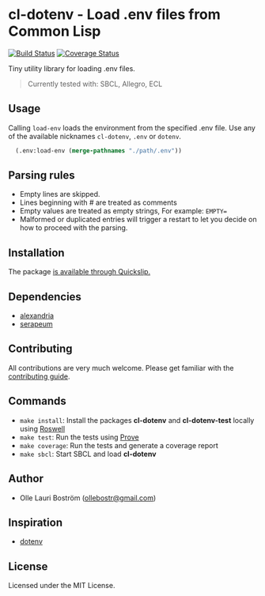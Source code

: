 # cl-dotenv - Load .env files from Common Lisp
[![Build Status](https://travis-ci.org/ollelauribostrom/cl-dotenv.svg?branch=master)](https://travis-ci.org/ollelauribostrom/cl-dotenv) [![Coverage Status](https://coveralls.io/repos/github/ollelauribostrom/cl-dotenv/badge.svg?branch=master)](https://coveralls.io/github/ollelauribostrom/cl-dotenv?branch=master)

Tiny utility library for loading .env files.

> Currently tested with: SBCL, Allegro, ECL

## Usage
Calling `load-env` loads the environment from the specified .env file. Use any of the available nicknames `cl-dotenv`, `.env` or `dotenv`.

```lisp
  (.env:load-env (merge-pathnames "./path/.env"))
```

## Parsing rules
- Empty lines are skipped.
- Lines beginning with # are treated as comments
- Empty values are treated as empty strings, For example: `EMPTY=`
- Malformed or duplicated entries will trigger a restart to let you decide on how to proceed with the parsing.

## Installation
The package [is available through Quickslip.](http://www.quicklisp.org/beta/)

## Dependencies
- [alexandria](https://common-lisp.net/project/alexandria/)
- [serapeum](https://github.com/ruricolist/serapeum)

## Contributing
All contributions are very much welcome. Please get familiar with the [contributing guide](https://github.com/ollelauribostrom/cl-dotenv/blob/master/.github/CONTRIBUTING.md).


## Commands
- `make install`: Install the packages **cl-dotenv** and **cl-dotenv-test** locally using [Roswell](https://github.com/roswell/roswell)   
- `make test`: Run the tests using [Prove](https://github.com/fukamachi/prove)
- `make coverage`: Run the tests and generate a coverage report
- `make sbcl`: Start SBCL and load **cl-dotenv**

## Author
* Olle Lauri Boström (ollebostr@gmail.com)

## Inspiration
- [dotenv](https://www.npmjs.com/package/dotenv)

## License
Licensed under the MIT License.
